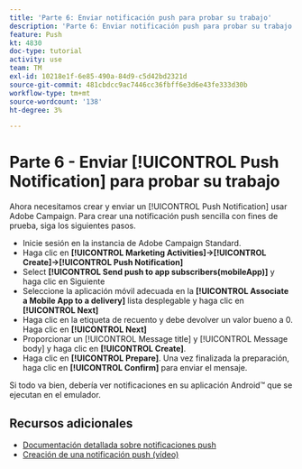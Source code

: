 ```yaml
---
title: 'Parte 6: Enviar notificación push para probar su trabajo'
description: 'Parte 6: Enviar notificación push para probar su trabajo'
feature: Push
kt: 4830
doc-type: tutorial
activity: use
team: TM
exl-id: 10218e1f-6e85-490a-84d9-c5d42bd2321d
source-git-commit: 481cbdcc9ac7446cc36fbff6e3d6e43fe333d30b
workflow-type: tm+mt
source-wordcount: '138'
ht-degree: 3%

---
```


# Parte 6 - Enviar [!UICONTROL Push Notification] para probar su trabajo

Ahora necesitamos crear y enviar un [!UICONTROL Push Notification] usar Adobe Campaign. Para crear una notificación push sencilla con fines de prueba, siga los siguientes pasos.

* Inicie sesión en la instancia de Adobe Campaign Standard.
* Haga clic en **[!UICONTROL Marketing Activities]->[!UICONTROL Create]->[!UICONTROL Push Notification]**
* Select **[!UICONTROL Send push to app subscribers(mobileApp)]** y haga clic en Siguiente
* Seleccione la aplicación móvil adecuada en la **[!UICONTROL Associate a Mobile App to a delivery]** lista desplegable y haga clic en **[!UICONTROL Next]**
* Haga clic en la etiqueta de recuento y debe devolver un valor bueno a 0. Haga clic en **[!UICONTROL Next]**
* Proporcionar un [!UICONTROL Message title] y [!UICONTROL Message body] y haga clic en **[!UICONTROL Create]**.
* Haga clic en **[!UICONTROL Prepare]**. Una vez finalizada la preparación, haga clic en **[!UICONTROL Confirm]** para enviar el mensaje.

Si todo va bien, debería ver notificaciones en su aplicación Android™ que se ejecutan en el emulador.

## Recursos adicionales

* [Documentación detallada sobre notificaciones push](https://experienceleague.adobe.com/docs/campaign-standard/using/communication-channels/push-notifications/about-push-notifications.html?lang=en)
* [Creación de una notificación push (vídeo)](/help/communication-channels/mobile/push-notifications/creating-a-push-notification.md)
